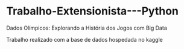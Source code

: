 # Trabalho-Extensionista---Python
Dados Olímpicos: Explorando a História dos Jogos com Big Data


Trabalho realizado com a base de dados hospedada no kaggle

